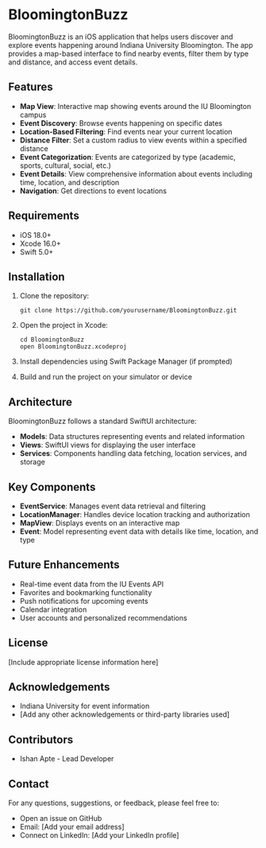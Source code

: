 # BloomingtonBuzz

BloomingtonBuzz is an iOS application that helps users discover and explore events happening around Indiana University Bloomington. The app provides a map-based interface to find nearby events, filter them by type and distance, and access event details.

## Features

- **Map View**: Interactive map showing events around the IU Bloomington campus
- **Event Discovery**: Browse events happening on specific dates
- **Location-Based Filtering**: Find events near your current location
- **Distance Filter**: Set a custom radius to view events within a specified distance
- **Event Categorization**: Events are categorized by type (academic, sports, cultural, social, etc.)
- **Event Details**: View comprehensive information about events including time, location, and description
- **Navigation**: Get directions to event locations

## Requirements

- iOS 18.0+
- Xcode 16.0+
- Swift 5.0+

## Installation

1. Clone the repository:
   ```
   git clone https://github.com/yourusername/BloomingtonBuzz.git
   ```

2. Open the project in Xcode:
   ```
   cd BloomingtonBuzz
   open BloomingtonBuzz.xcodeproj
   ```

3. Install dependencies using Swift Package Manager (if prompted)

4. Build and run the project on your simulator or device

## Architecture

BloomingtonBuzz follows a standard SwiftUI architecture:

- **Models**: Data structures representing events and related information
- **Views**: SwiftUI views for displaying the user interface
- **Services**: Components handling data fetching, location services, and storage

## Key Components

- **EventService**: Manages event data retrieval and filtering
- **LocationManager**: Handles device location tracking and authorization
- **MapView**: Displays events on an interactive map
- **Event**: Model representing event data with details like time, location, and type

## Future Enhancements

- Real-time event data from the IU Events API
- Favorites and bookmarking functionality
- Push notifications for upcoming events
- Calendar integration
- User accounts and personalized recommendations

## License

[Include appropriate license information here]

## Acknowledgements

- Indiana University for event information
- [Add any other acknowledgements or third-party libraries used]

## Contributors

- Ishan Apte - Lead Developer

## Contact

For any questions, suggestions, or feedback, please feel free to:
- Open an issue on GitHub
- Email: [Add your email address]
- Connect on LinkedIn: [Add your LinkedIn profile]